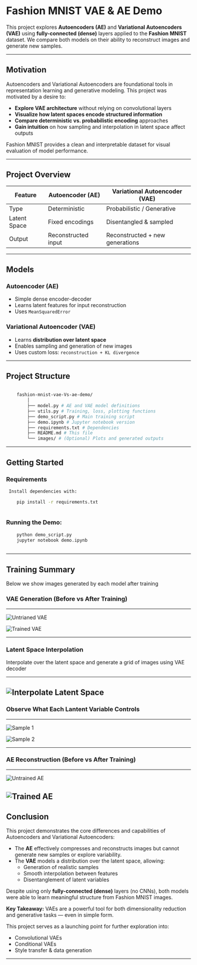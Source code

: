 # Fashion MNIST VAE & AE Demo 

This project explores **Autoencoders (AE)** and **Variational Autoencoders (VAE)** using **fully-connected (dense)**
layers applied to the **Fashion MNIST** dataset. We compare both models on their ability to reconstruct images and
generate new samples.

---

## Motivation

Autoencoders and Variational Autoencoders are foundational tools in representation learning and generative modeling.
This project was motivated by a desire to:

- **Explore VAE architecture** without relying on convolutional layers
- **Visualize how latent spaces encode structured information**
- **Compare deterministic vs. probabilistic encoding** approaches
- **Gain intuition** on how sampling and interpolation in latent space affect outputs

Fashion MNIST provides a clean and interpretable dataset for visual evaluation of model performance.

---

## Project Overview

| Feature      | Autoencoder (AE)                     | Variational Autoencoder (VAE)         |
|--------------|--------------------------------------|---------------------------------------|
| Type         | Deterministic                        | Probabilistic / Generative            |
| Latent Space | Fixed encodings                      | Disentangled & sampled                |
| Output       | Reconstructed input                  | Reconstructed + new generations       |

---

## Models

### Autoencoder (AE)
- Simple dense encoder-decoder
- Learns latent features for input reconstruction
- Uses `MeanSquaredError`


### Variational Autoencoder (VAE)
- Learns **distribution over latent space**
- Enables sampling and generation of new images
- Uses custom loss: `reconstruction + KL divergence`

---

##  Project Structure

```bash

    fashion-mnist-vae-Vs-ae-demo/
        │
        ├── model.py # AE and VAE model definitions
        ├── utils.py # Training, loss, plotting functions
        ├── demo_script.py # Main training script
        ├── demo.ipynb # Jupyter notebook version
        ├── requirements.txt # Dependencies
        ├── README.md # This file
        └── images/ # (Optional) Plots and generated outputs
```
---


## Getting Started

### Requirements

```bash
 Install dependencies with:

    pip install -r requirements.txt
    
```
 ### Running the Demo:
 ```bash
     python demo_script.py
     jupyter notebook demo.ipynb
     
```
---

## Training Summary

Below we show images generated by each model after training

### VAE Generation (Before vs After Training)

---
![Untrianed VAE](vae_untrained.png)

![Trained VAE](vae_trained.png)

---

### Latent Space Interpolation

Interpolate over the latent space and generate a grid of images using VAE decoder

---
![Interpolate Latent Space](vae_trained2.png)
---

### Observe What Each Lantent Variable Controls

---
![Sample 1](sample_latent1.png)

![Sample 2](smaple_latent2.png)

---

### AE Reconstruction (Before vs After Training)

---
![Untrained AE](ae_untrained.png)

![Trained AE](ae_trained.png)
---
## Conclusion

This project demonstrates the core differences and capabilities of Autoencoders and Variational Autoencoders:

- The **AE** effectively compresses and reconstructs images but cannot generate new samples or explore variability.
- The **VAE** models a distribution over the latent space, allowing:
  - Generation of realistic samples
  - Smooth interpolation between features
  - Disentanglement of latent variables

Despite using only **fully-connected (dense)** layers (no CNNs), both models were able to learn meaningful structure
from Fashion MNIST images.

**Key Takeaway:** VAEs are a powerful tool for both dimensionality reduction and generative tasks — even in simple form.

This project serves as a launching point for further exploration into:
- Convolutional VAEs
- Conditional VAEs
- Style transfer & data generation

---
